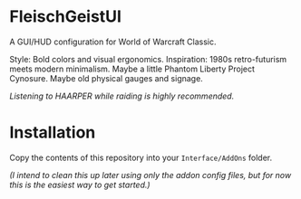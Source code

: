 # FleischGeistUI

A GUI/HUD configuration for World of Warcraft Classic.

Style: Bold colors and visual ergonomics. Inspiration: 1980s retro-futurism meets modern minimalism. Maybe a little Phantom Liberty Project Cynosure. Maybe old physical gauges and signage.

_Listening to HAARPER while raiding is highly recommended._

# Installation

Copy the contents of this repository into your `Interface/AddOns` folder. 

_(I intend to clean this up later using only the addon config files, but for now this is the easiest way to get started.)_

